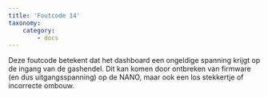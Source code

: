 ```yaml
---
title: 'Foutcode 14'
taxonomy:
    category:
        - docs
---
```


Deze foutcode betekent dat het dashboard een ongeldige spanning krijgt op de ingang van de gashendel.
Dit kan komen door ontbreken van firmware (en dus uitgangsspanning) op de NANO, maar ook een los stekkertje of incorrecte ombouw.